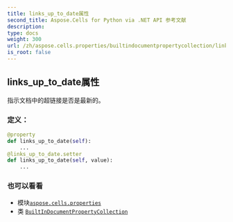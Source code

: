 ```yaml
---
title: links_up_to_date属性
second_title: Aspose.Cells for Python via .NET API 参考文献
description:
type: docs
weight: 300
url: /zh/aspose.cells.properties/builtindocumentpropertycollection/links_up_to_date/
is_root: false
---
```

## links_up_to_date属性

指示文档中的超链接是否是最新的。
### 定义：
```python
@property
def links_up_to_date(self):
    ...
@links_up_to_date.setter
def links_up_to_date(self, value):
    ...
```

### 也可以看看
* 模块[`aspose.cells.properties`](../../)
* 类 [`BuiltInDocumentPropertyCollection`](/cells/python-net/zh/aspose.cells.properties/builtindocumentpropertycollection)
